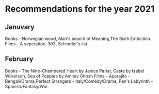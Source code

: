 # Recommendations for the year 2021
## Januvary
Books - Norwegian wood, Man's search of Meaning,The Sixth Extinction.
<br>
Films - A seperation, 303, Schindler's list
## February
Books - The Nine-Chambered Heart by Janice Pariat, Caste by Isabel Wilkerson, Sea of Poppies by Amitav Ghosh
Films - Aparajito - Bengali/Drama,Perfect Strangers - Italy/Comedy/Drama, Pan's Labyrinth - Spanish/Fantasy/War

